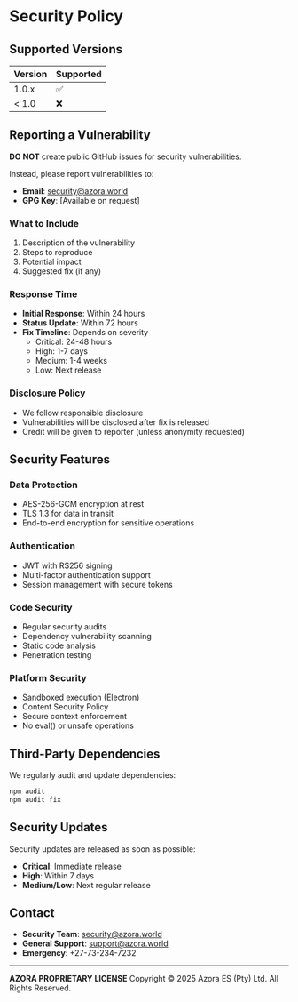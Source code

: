 # Security Policy

## Supported Versions

| Version | Supported          |
| ------- | ------------------ |
| 1.0.x   | :white_check_mark: |
| < 1.0   | :x:                |

## Reporting a Vulnerability

**DO NOT** create public GitHub issues for security vulnerabilities.

Instead, please report vulnerabilities to:
- **Email**: security@azora.world
- **GPG Key**: [Available on request]

### What to Include
1. Description of the vulnerability
2. Steps to reproduce
3. Potential impact
4. Suggested fix (if any)

### Response Time
- **Initial Response**: Within 24 hours
- **Status Update**: Within 72 hours
- **Fix Timeline**: Depends on severity
  - Critical: 24-48 hours
  - High: 1-7 days
  - Medium: 1-4 weeks
  - Low: Next release

### Disclosure Policy
- We follow responsible disclosure
- Vulnerabilities will be disclosed after fix is released
- Credit will be given to reporter (unless anonymity requested)

## Security Features

### Data Protection
- AES-256-GCM encryption at rest
- TLS 1.3 for data in transit
- End-to-end encryption for sensitive operations

### Authentication
- JWT with RS256 signing
- Multi-factor authentication support
- Session management with secure tokens

### Code Security
- Regular security audits
- Dependency vulnerability scanning
- Static code analysis
- Penetration testing

### Platform Security
- Sandboxed execution (Electron)
- Content Security Policy
- Secure context enforcement
- No eval() or unsafe operations

## Third-Party Dependencies

We regularly audit and update dependencies:
```bash
npm audit
npm audit fix
```

## Security Updates

Security updates are released as soon as possible:
- **Critical**: Immediate release
- **High**: Within 7 days
- **Medium/Low**: Next regular release

## Contact

- **Security Team**: security@azora.world
- **General Support**: support@azora.world
- **Emergency**: +27-73-234-7232

---

**AZORA PROPRIETARY LICENSE**
Copyright © 2025 Azora ES (Pty) Ltd. All Rights Reserved.
